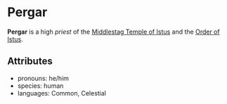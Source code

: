 # Pergar

**Pergar** is a high _priest_ of the [Middlestag Temple of Istus](../edgewood/middlestag-temple-of-istus.md) and the [Order of Istus](../../../organizations/order-of-istus).

## Attributes

- pronouns: he/him
- species: human
- languages: Common, Celestial
